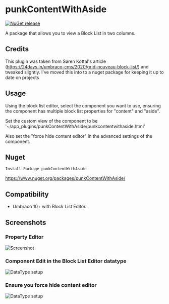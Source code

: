 # punkContentWithAside

[![NuGet release](https://img.shields.io/nuget/v/punkContentWithAside.svg)](https://www.nuget.org/packages/punkContentWithAside/)

A package that allows you to view a Block List in two columns.

## Credits  

This plugin was taken from Søren Kottal's article (https://24days.in/umbraco-cms/2020/grid-nouveau-block-list/) and tweaked slightly. 
I've moved this into to a nuget package for keeping it up to date on projects

## Usage 

Using the block list editor, select the component you want to use, ensuring the component has multiple block list properties for "content" and "aside". 

Set the custom view of the component to be '~/app_plugins/punkContentWithAside/punkcontentwithaside.html'

Also set the "force hide content editor" in the advanced settings of the component. 

## Nuget

`Install-Package punkContentWithAside`

https://www.nuget.org/packages/punkContentWithAside/

## Compatibility

- Umbraco 10+ with Block List Editor.

## Screenshots
 
### Property Editor
![Screenshot](https://raw.github.com/garpunkal/punkContentWithAside/main/blocklisteditor.png)

### Component Edit in the Block List Editor datatype
![DataType setup](https://raw.github.com/garpunkal/punkContentWithAside/main/component_edit_1.png)

### Ensure you force hide content editor 
![DataType setup](https://raw.github.com/garpunkal/punkContentWithAside/main/component_edit_2.png)


